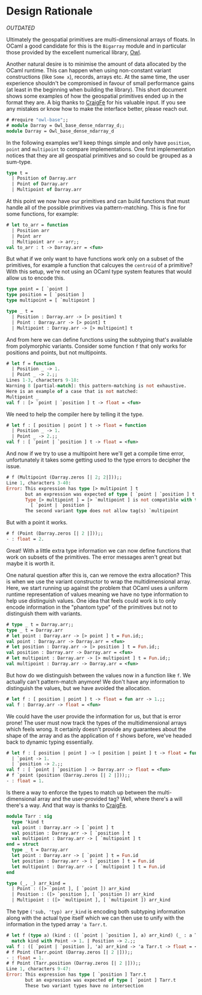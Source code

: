 # Design Rationale

*OUTDATED*

Ultimately the geospatial primitives are multi-dimensional arrays of floats. In OCaml a good candidate for this is the `Bigarray` module and in particular those provided by the excellent numerical library, [Owl](https://github.com/owlbarn/owl).

Another natural desire is to minimise the amount of data allocated by the OCaml runtime. This can happen when using non-constant variant constructions (like `Some x`), records, arrays etc. At the same time, the user experience shouldn't be compromised in favour of small performance gains (at least in the beginning when building the library). This short document shows some examples of how the geospatial primitives ended up in the format they are. A big thanks to [CraigFe](https://www.craigfe.io/) for his valuable input. If you see any mistakes or know how to make the interface better, please reach out.

```ocaml
# #require "owl-base";;
# module Darray = Owl_base_dense_ndarray_d;;
module Darray = Owl_base_dense_ndarray_d
```

In the following examples we'll keep things simple and only have `position`, `point` and `multipoint` to compare implementations. One first implementation notices that they are all geospatial primitives and so could be grouped as a sum-type.

```ocaml
type t = 
  | Position of Darray.arr
  | Point of Darray.arr
  | Multipoint of Darray.arr
```

At this point we now have our primitives and can build functions that must handle all of the possible primitives via pattern-matching. This is fine for some functions, for example:

```ocaml
# let to_arr = function
  | Position arr
  | Point arr
  | Multipoint arr -> arr;;
val to_arr : t -> Darray.arr = <fun>
```

But what if we only want to have functions work only on a subset of the primitives, for example a function that calcuyes the `centroid` of a primitive? With this setup, we're not using an OCaml type system features that would allow us to encode this.

```ocaml
type point = [ `point ]
type position = [ `position ]
type multipoint = [ `multipoint ]

type _ t = 
  | Position : Darray.arr -> [> position] t
  | Point : Darray.arr -> [> point] t
  | Multipoint : Darray.arr -> [> multipoint] t
```

And from here we can define functions using the subtyping that's available from polymorphic variants. Consider some function `f` that only works for positions and points, but not multipoints.

```ocaml
# let f = function
  | Position _ -> 1.
  | Point _ -> 2.;;
Lines 1-3, characters 9-18:
Warning 8 [partial-match]: this pattern-matching is not exhaustive.
Here is an example of a case that is not matched:
Multipoint _
val f : [> `point | `position ] t -> float = <fun>
```

We need to help the compiler here by telling it the type.

```ocaml
# let f : [ position | point ] t -> float = function
  | Position _ -> 1.
  | Point _ -> 2.;;
val f : [ `point | `position ] t -> float = <fun>
```

And now if we try to use a multipoint here we'll get a compile time error, unfortunately it takes some getting used to the type errors to decipher the issue.

```ocaml
# f (Multipoint (Darray.zeros [| 2; 2|]));;
Line 1, characters 3-40:
Error: This expression has type [> multipoint ] t
       but an expression was expected of type [ `point | `position ] t
       Type [> multipoint ] = [> `multipoint ] is not compatible with type
         [ `point | `position ]
       The second variant type does not allow tag(s) `multipoint
```

But with a point it works. 

```ocaml
# f (Point (Darray.zeros [| 2 |]));;
- : float = 2.
```

Great! With a little extra type information we can now define functions that work on subsets of the primitives. The error messages aren't great but maybe it is worth it.

One natural question after this is, can we remove the extra allocation? This is when we use the variant constructor to wrap the multidimensional array. Here, we start running up against the problem that OCaml uses a uniform runtime representation of values meaning we have no type information to help use distinguish values. One idea that feels could work is to only encode information in the "phantom type" of the primitives but not to distinguish them with variants.

```ocaml
# type _ t = Darray.arr;;
type _ t = Darray.arr
# let point : Darray.arr -> [> point ] t = Fun.id;;
val point : Darray.arr -> Darray.arr = <fun>
# let position : Darray.arr -> [> position ] t = Fun.id;;
val position : Darray.arr -> Darray.arr = <fun>
# let multipoint : Darray.arr -> [> multipoint ] t = Fun.id;;
val multipoint : Darray.arr -> Darray.arr = <fun>
```

But how do we distinguish between the values now in a function like `f`. We actually can't pattern-match anymore! We don't have any information to distinguish the values, but we have avoided the allocation.

```ocaml
# let f : [ position | point ] t -> float = fun arr -> 1.;;
val f : Darray.arr -> float = <fun>
```

We could have the user provide the information for us, but that is error prone! The user must now track the types of the multidimensional arrays which feels wrong. It certainly doesn't provide any guarantees about the shape of the array and as the application of `f` shows before, we've headed back to dynamic typing essentially.

```ocaml
# let f : [ position | point ] -> [ position | point ] t -> float = fun v arr -> match v with
  | `point -> 1.
  | `position -> 2.;;
val f : [ `point | `position ] -> Darray.arr -> float = <fun>
# f `point (position (Darray.zeros [| 2 |]));;
- : float = 1.
```

Is there a way to enforce the types to match up between the multi-dimensional array and the user-provided tag? Well, where there's a will there's a way. And that way is thanks to [CraigFe](https://github.com/CraigFe/).

```ocaml
module Tarr : sig
  type 'kind t
  val point : Darray.arr -> [ `point ] t 
  val position : Darray.arr -> [ `position ] t 
  val multipoint : Darray.arr -> [ `multipoint ] t 
end = struct 
  type _ t = Darray.arr
  let point : Darray.arr -> [ `point ] t = Fun.id
  let position : Darray.arr -> [ `position ] t = Fun.id
  let multipoint : Darray.arr -> [ `multipoint ] t = Fun.id
end

type (_, _) arr_kind =
  | Point : ([> `point ], [ `point ]) arr_kind
  | Position : ([> `position ], [ `position ]) arr_kind
  | Multipoint : ([> `multipoint ], [ `multipoint ]) arr_kind
```

The type `('sub, 'typ) arr_kind` is encoding both subtyping information along with the actual type itself which we can then use to unify with the information in the typed array `'a Tarr.t`.

```ocaml
# let f (type a) (kind : ([ `point | `position ], a) arr_kind) (_ : a Tarr.t) =
  match kind with Point -> 1. | Position -> 2.;;
val f : ([ `point | `position ], 'a) arr_kind -> 'a Tarr.t -> float = <fun>
# f Point (Tarr.point (Darray.zeros [| 2 |]));;
- : float = 1.
# f Point (Tarr.position (Darray.zeros [| 2 |]));;
Line 1, characters 9-47:
Error: This expression has type [ `position ] Tarr.t
       but an expression was expected of type [ `point ] Tarr.t
       These two variant types have no intersection
```
